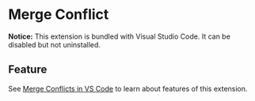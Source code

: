 # Merge Conflict

**Notice:** This extension is bundled with Visual Studio Code. It can be
disabled but not uninstalled.

## Feature

See
[Merge Conflicts in VS Code](https://code.visualstudio.com/docs/editor/versioncontrol#_merge-conflicts)
to learn about features of this extension.
